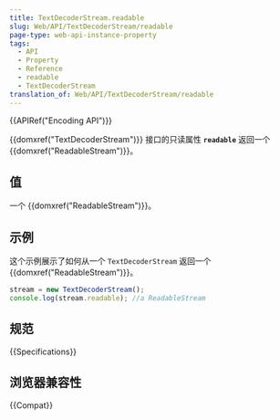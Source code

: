 ```yaml
---
title: TextDecoderStream.readable
slug: Web/API/TextDecoderStream/readable
page-type: web-api-instance-property
tags:
  - API
  - Property
  - Reference
  - readable
  - TextDecoderStream
translation_of: Web/API/TextDecoderStream/readable
---
```

{{APIRef("Encoding API")}}

{{domxref("TextDecoderStream")}} 接口的只读属性 **`readable`** 返回一个 {{domxref("ReadableStream")}}。

## 值

一个 {{domxref("ReadableStream")}}。

## 示例

这个示例展示了如何从一个 `TextDecoderStream` 返回一个 {{domxref("ReadableStream")}}。

```js
stream = new TextDecoderStream();
console.log(stream.readable); //a ReadableStream
```

## 规范

{{Specifications}}

## 浏览器兼容性

{{Compat}}
